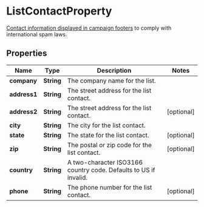 

# ListContactProperty

[Contact information displayed in campaign footers](https://mailchimp.com/help/about-campaign-footers/) to comply with international spam laws.

## Properties

| Name | Type | Description | Notes |
|------------ | ------------- | ------------- | -------------|
|**company** | **String** | The company name for the list. |  |
|**address1** | **String** | The street address for the list contact. |  |
|**address2** | **String** | The street address for the list contact. |  [optional] |
|**city** | **String** | The city for the list contact. |  |
|**state** | **String** | The state for the list contact. |  [optional] |
|**zip** | **String** | The postal or zip code for the list contact. |  [optional] |
|**country** | **String** | A two-character ISO3166 country code. Defaults to US if invalid. |  |
|**phone** | **String** | The phone number for the list contact. |  [optional] |



